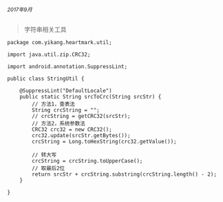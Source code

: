 
<center><h6 style="magrin:0px;text-align:left;font-size:12px;">
2017年9月
</center>

> 字符串相关工具

```
package com.yikang.heartmark.util;

import java.util.zip.CRC32;

import android.annotation.SuppressLint;

public class StringUtil {

	@SuppressLint("DefaultLocale")
	public static String srcToCrc(String srcStr) {
		// 方法1，查表法
		String crcString = "";
		// crcString = getCRC32(srcStr);
		// 方法2，系统参数法
		CRC32 crc32 = new CRC32();
		crc32.update(srcStr.getBytes());
		crcString = Long.toHexString(crc32.getValue());

		// 转大写
		crcString = crcString.toUpperCase();
		// 取最后2位
		return srcStr + crcString.substring(crcString.length() - 2);
	}

}
```
